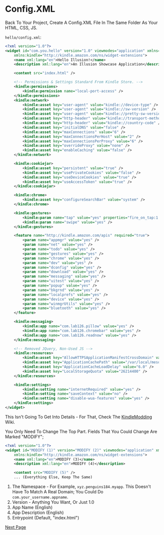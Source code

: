 # Config.XML

Back To Your Project, Create A Config.XML File In The Same Folder As Your HTML, CSS, JS.

`hello/config.xml`:
```xml
<?xml version="1.0"?>
<widget id="com.you.hello" version="1.0" viewmodes="application" xmlns="http://www.w3.org/ns/widgets"
    xmlns:kindle="http://kindle.amazon.com/ns/widget-extensions">
    <name xml:lang="en">Hello Illusion!</name>
    <description xml:lang="en">An Illusion Showcase Application</description>

    <content src="index.html" />

    <!-- Permissions & Settings Standard From Kindle Store. -->
    <kindle:permissions>
        <kindle:permission name="local-port-access" />
    </kindle:permissions>
    <kindle:network>
        <kindle:asset key="user-agent" value="kindle://device-type" />
        <kindle:asset key="user-agent" value="kindle://sw-version" />
        <kindle:asset key="user-agent" value="kindle://pretty-sw-version" />
        <kindle:asset key="http-header" value="kindle://transport-method" />
        <kindle:asset key="http-header" value="kindle://country-code" />
        <kindle:asset key="initialDNS" value="false" />
        <kindle:asset key="maxConnections" value="6" />
        <kindle:asset key="maxConnectionsPerHost" value="2" />
        <kindle:asset key="maxConnectionsPerProxy" value="6" />
        <kindle:asset key="overrideProxy" value="none" />
        <kindle:asset key="enableCaching" value="false" />
    </kindle:network>

    <kindle:cookiejar>
        <kindle:asset key="persistent" value="true" />
        <kindle:asset key="usePrivateCookies" value="false" />
        <kindle:asset key="useDeviceCookies" value="true" />
        <kindle:asset key="useAccessToken" value="true" />
    </kindle:cookiejar>

    <kindle:chrome>
        <kindle:asset key="configureSearchBar" value="system" />
    </kindle:chrome>

    <kindle:gestures>
        <kindle:param name="tap" value="yes" properties="fire_on_tap:1 max_updown_delta:0" />
        <kindle:param name="swipe" value="yes" />
    </kindle:gestures>

    <feature name="http://kindle.amazon.com/apis" required="true">
        <param name="appmgr" value="yes" />
        <param name="net" value="yes" />
        <param name="todo" value="yes" />
        <param name="gestures" value="yes" />
        <param name="chrome" value="yes" />
        <param name="dev" value="yes" />
        <param name="dconfig" value="yes" />
        <param name="download" value="yes" />
        <param name="messaging" value="yes" />
        <param name="uitest" value="yes" />
        <param name="popup" value="yes" />
        <param name="bkgrnd" value="yes" />
        <param name="localprefs" value="yes" />
        <param name="device" value="yes" />
        <param name="winmgrUtils" value="yes" />
        <param name="bluetooth" value="yes" />
    </feature>

    <kindle:messaging>
        <kindle:app name="com.lab126.pillow" value="yes" />
        <kindle:app name="com.lab126.chromebar" value="yes" />
        <kindle:app name="com.lab126.readnow" value="yes" />
    </kindle:messaging>

    <!-- Removed JQuery, Non-Used JS -->
    <kindle:resources>
        <kindle:asset key="AllowHTTPSApplicationManifestCrossDomain" value="true" />
        <kindle:asset key="ApplicationCachePath" value="/var/local/mesquite/devkit/resource/appcache" />
        <kindle:asset key="ApplicationCacheLoadDelay" value="6.0" />
        <kindle:asset key="LocalStorageQuota" value="26214400" />
    </kindle:resources>

    <kindle:settings>
        <kindle:setting name="internetRequired" value="yes" />
        <kindle:setting name="saveContext" value="no" />
        <kindle:setting name="disable-wua-features" value="yes" />
    </kindle:settings>
</widget>
```

This Isn't Going To Get Into Details - For That, Check The [KindleModding](https://kindlemodding.org/wafs-and-mesquite/understanding-config-xml.html) Wiki.

You Only Need To Change The Top Part. Fields That You Could Change Are Marked "MODIFY";
```xml
<?xml version="1.0"?>
<widget id="MODIFY (1)" version="MODIFY (2)" viewmodes="application" xmlns="http://www.w3.org/ns/widgets"
    xmlns:kindle="http://kindle.amazon.com/ns/widget-extensions">
    <name xml:lang="en">MODIFY (3)</name>
    <description xml:lang="en">MODIFY (4)</description>

    <content src="MODIFY (5)" />
    ... (Everything Else, Keep The Same)
```

1. The Namespace - For Example, `xyz.penguins184.myapp`. This Doesn't Have To Match A Real Domain; You Could Do `com.your_username.appname`.
2. Version - Anything You Want, Or Just 1.0
3. App Name (English)
4. App Description (English)
5. Entrypoint (Default, "index.html")

[Next Page](/Getting-Started/Illusion-Generic-Scriptlet.md)
